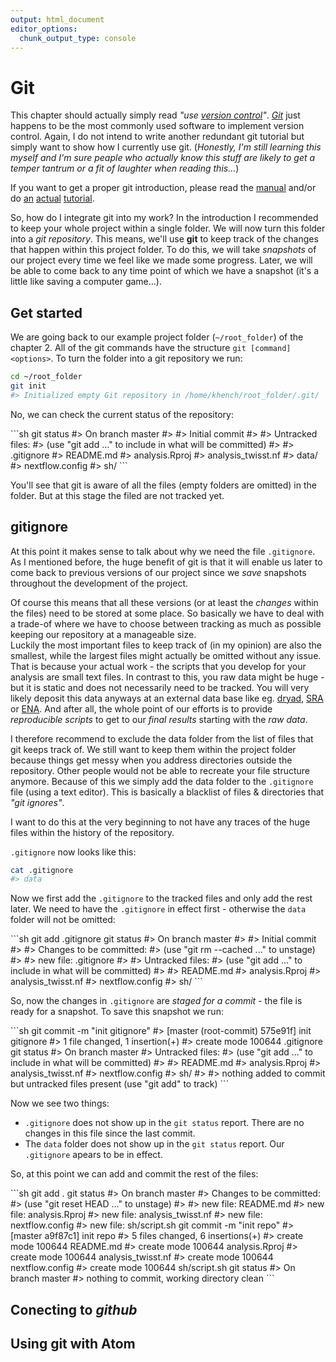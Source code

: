 ```yaml
---
output: html_document
editor_options:
  chunk_output_type: console
---
```


# Git

This chapter should actually simply read *"use [version control](https://en.wikipedia.org/wiki/Version_control)"*.
[*Git*](https://git-scm.com/book/en/v2/Getting-Started-About-Version-Control) just happens to be the most commonly used software to implement version control.
Again, I do not intend to write another redundant git tutorial but simply want to show how I currently use git.
(*Honestly, I'm still learning this myself and I'm sure peaple who actually know this stuff are likely to get a temper tantrum or a fit of laughter when reading this...*)

If you want to get a proper git introduction, please read the [manual](https://git-scm.com/doc) and/or do [an](https://git-scm.com/docs/gittutorial) [actual](https://www.tutorialspoint.com/git/index.htm) [tutorial](https://try.github.io/).

So, how do I integrate git into my work?
In the introduction I recommended to keep your whole project within a single folder.
We will now turn this folder into a *git repository*.
This means, we'll use **git** to keep track of the changes that happen within this project folder.
To do this, we will take *snapshots* of our project every time we feel like we made some progress.
Later, we will be able to come back to any time point of which we have a snapshot (it's a little like saving a computer game...).

## Get started

We are going back to our example project folder (`~/root_folder`) of the chapter 2.
All of the git commands have the structure `git [command] <options>`.
To turn the folder into a git repository we run:

```sh
cd ~/root_folder
git init
#> Initialized empty Git repository in /home/khench/root_folder/.git/
```

No, we can check the current status of the repository:

<div class="kclass">
```sh
git status
#> On branch master
#>
#> Initial commit
#>
#> Untracked files:
#>   (use "git add <file>..." to include in what will be committed)
#>
#>     .gitignore
#>     README.md
#>     analysis.Rproj
#>     analysis_twisst.nf
#>     data/
#>     nextflow.config
#>     sh/
```
</div>

You'll see that git is aware of all the files (empty folders are omitted) in the folder.
But at this stage the filed are not tracked yet.

## gitignore

At this point it makes sense to talk about why we need the file `.gitignore`.
As I mentioned before, the huge benefit of git is that it will enable us later to come back to previous versions of our project since we *save* snapshots throughout the development of the project.

Of course this means that all these versions (or at least the *changes* within the files) need to be stored at some place.
So basically we have to deal with a trade-of where we have to choose between tracking as much as possible keeping our repository at a manageable size.  
Luckily the most important files to keep track of (in my opinion) are also the smallest, while the largest files might actually be omitted without any issue.
That is because your actual work - the scripts that you develop for your analysis are small text files.
In contrast to this, you raw data might be huge - but it is static and does not necessarily need to be tracked.
You will very likely deposit this data anyways at an external data base like eg. [dryad](https://www.datadryad.org/), [SRA](https://www.ncbi.nlm.nih.gov/sra) or [ENA](https://www.ebi.ac.uk/ena).
And after all, the whole point of our efforts is to provide *reproducible scripts* to get to our *final results* starting with the *raw data*.

I therefore recommend to exclude the data folder from the list of files that git keeps track of.
We still want to keep them within the project folder because things get messy when you address directories outside the repository. Other people would not be able to recreate your file structure anymore.
Because of this we simply add the data folder to the `.gitignore` file (using a text editor).
This is basically a blacklist of files & directories that *"git ignores"*.

I want to do this at the very beginning to not have any traces of the huge files within the history of the repository.

`.gitignore` now looks like this:
```sh
cat .gitignore 
#> data
```

Now we first add the `.gitignore` to the tracked files and only add the rest later.
We need to have the `.gitignore` in effect first - otherwise the `data` folder will not be omitted:

<div class="kclass">
```sh
git add .gitignore
git status
#> On branch master
#> 
#> Initial commit
#> 
#> Changes to be committed:
#>   (use "git rm --cached <file>..." to unstage)
#> 
#> 	new file:   .gitignore
#> 
#> Untracked files:
#>   (use "git add <file>..." to include in what will be committed)
#> 
#> 	README.md
#> 	analysis.Rproj
#> 	analysis_twisst.nf
#> 	nextflow.config
#> 	sh/
```
</div>

So, now the changes in `.gitignore` are *staged for a commit* - the file is ready for a snapshot.
To save this snapshot we run:

<div class="kclass">
```sh
git commit -m "init gitignore"
#> [master (root-commit) 575e91f] init gitignore
#>  1 file changed, 1 insertion(+)
#>  create mode 100644 .gitignore
git status 
#>  On branch master
#>  Untracked files:
#>    (use "git add <file>..." to include in what will be committed)
#>  
#>  	README.md
#>  	analysis.Rproj
#>  	analysis_twisst.nf
#>  	nextflow.config
#>  	sh/
#>  
#>  nothing added to commit but untracked files present (use "git add" to track)
```
</div>

Now we see two things:

- `.gitignore` does not show up in the `git status` report. There are no changes in this file since the last commit.
- The `data` folder does not show up in the `git status` report. Our `.gitignore` apears to be in effect.

So, at this point we can add and commit the rest of the files:

<div class="kclass">
```sh
git add .
git status
#> On branch master
#> Changes to be committed:
#>   (use "git reset HEAD <file>..." to unstage)
#> 
#> 	new file:   README.md
#> 	new file:   analysis.Rproj
#> 	new file:   analysis_twisst.nf
#> 	new file:   nextflow.config
#> 	new file:   sh/script.sh
git commit -m "init repo"
#> [master a9f87c1] init repo
#>  5 files changed, 6 insertions(+)
#>  create mode 100644 README.md
#>  create mode 100644 analysis.Rproj
#>  create mode 100644 analysis_twisst.nf
#>  create mode 100644 nextflow.config
#>  create mode 100644 sh/script.sh
git status
#> On branch master
#> nothing to commit, working directory clean
```
</div>

## Conecting to *github*

## Using git with Atom

